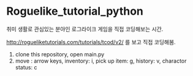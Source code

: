 # Roguelike_tutorial_python
취미 생활로 관심있는 분야인 로그라이크 게임을 직접 코딩해보는 시간.

http://rogueliketutorials.com/tutorials/tcod/v2/ 를 보고 직접 코딩해봄.

1. clone this repository, open main.py
2. move : arrow keys, inventory: i, pick up item: g, history: v, charactor status: c
